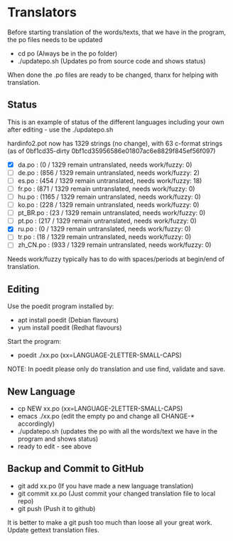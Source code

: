 Translators
===========

Before starting translation of the words/texts, that we have in the program, the po files
needs to be updated
 - cd po            (Always be in the po folder)
 - ./updatepo.sh    (Updates po from source code and shows status)

When done the .po files are ready to be changed, thanx for helping with translation.


Status
------
This is an example of status of the different languages including your own after
editing - use the ./updatepo.sh

hardinfo2.pot now has 1329 strings (no change), with 63 c-format strings
(as of 0bf1cd35-dirty 0bf1cd35956586e01807ac6e8829f845ef56f097)
- [x] da.po : (0 / 1329 remain untranslated, needs work/fuzzy: 0)
- [ ] de.po : (856 / 1329 remain untranslated, needs work/fuzzy: 2)
- [ ] es.po : (454 / 1329 remain untranslated, needs work/fuzzy: 18)
- [ ] fr.po : (871 / 1329 remain untranslated, needs work/fuzzy: 0)
- [ ] hu.po : (1165 / 1329 remain untranslated, needs work/fuzzy: 0)
- [ ] ko.po : (228 / 1329 remain untranslated, needs work/fuzzy: 0)
- [ ] pt_BR.po : (23 / 1329 remain untranslated, needs work/fuzzy: 0)
- [ ] pt.po : (217 / 1329 remain untranslated, needs work/fuzzy: 0)
- [x] ru.po : (0 / 1329 remain untranslated, needs work/fuzzy: 0)
- [ ] tr.po : (18 / 1329 remain untranslated, needs work/fuzzy: 0)
- [ ] zh_CN.po : (933 / 1329 remain untranslated, needs work/fuzzy: 0)

Needs work/fuzzy typically has to do with spaces/periods at begin/end of translation.


Editing
-------
Use the poedit program installed by:
 - apt install poedit  (Debian flavours)
 - yum install poedit  (Redhat flavours)

Start the program:
 - poedit ./xx.po   (xx=LANGUAGE-2LETTER-SMALL-CAPS)

NOTE: In poedit please only do translation and use find, validate and save.


New Language
------------
 - cp NEW xx.po  (xx=LANGUAGE-2LETTER-SMALL-CAPS)
 - emacs ./xx.po    (edit the empty po and change all CHANGE-* accordingly)
 - ./updatepo.sh    (updates the po with all the words/text we have in the program and shows status)
 - ready to edit - see above


Backup and Commit to GitHub
---------------------------
 - git add xx.po    (If you have made a new language translation)
 - git commit xx.po (Just commit your changed translation file to local repo)
 - git push         (Push it to github)

It is better to make a git push too much than loose all your great work.
Update gettext translation files.

